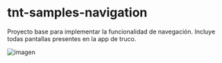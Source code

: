 # tnt-samples-navigation

Proyecto base para implementar la funcionalidad de navegación.
Incluye todas pantallas presentes en la app de truco.

![imagen](https://user-images.githubusercontent.com/2643388/116957692-e0090680-ac6e-11eb-94c9-9b6f2a937b90.png)
